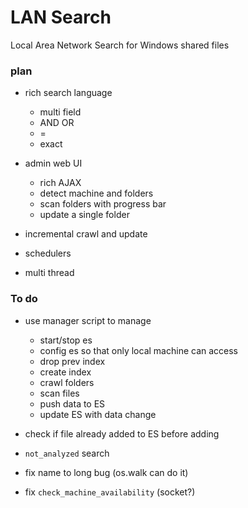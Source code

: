 # LAN Search

Local Area Network Search for Windows shared files

### plan

- rich search language
    - multi field
    - AND OR
    - =
    - exact
    
- admin web UI
    - rich AJAX
    - detect machine and folders
    - scan folders with progress bar
    - update a single folder
    
- incremental crawl and update
- schedulers
- multi thread

### To do

- use manager script to manage
    - start/stop es
    - config es so that only local machine can access
    - drop prev index
    - create index
    - crawl folders
    - scan files
    - push data to ES
    - update ES with data change
    
- check if file already added to ES before adding
- `not_analyzed` search
- fix name to long bug (os.walk can do it)
- fix `check_machine_availability` (socket?)